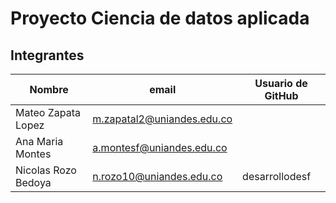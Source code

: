 # Proyecto Ciencia de datos aplicada

## Integrantes

| Nombre                     | email                      | Usuario de GitHub |
| -------------------------- | -------------------------- | ----------------- |
| Mateo Zapata Lopez         | m.zapatal2@uniandes.edu.co |                   |
| Ana Maria Montes           | a.montesf@uniandes.edu.co  |                   |
| Nicolas Rozo Bedoya        | n.rozo10@uniandes.edu.co   | desarrollodesf    |
